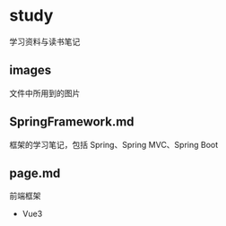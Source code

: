# study
学习资料与读书笔记
## images
文件中所用到的图片
## SpringFramework.md
框架的学习笔记，包括 Spring、Spring MVC、Spring Boot

## page.md

前端框架

- Vue3
